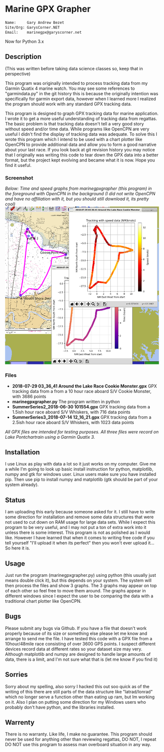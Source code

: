 # Marine GPX Grapher
```
Name:     Gary Andrew Bezet
Site/Org: GarysCorner.NET
Email:    marinegpx@garyscorner.net
```

Now for Python 3.x

## Description
(This was written before taking data science classes so, keep that in perspective)

This program was originally intended to process tracking data from my Garmin Quatix 4 marine watch.  You may see some references to "garmindata.py" in the git history this is because the originally intention was specifically for garmin export data, however when I learned more I realized the program should work with any standard GPX tracking data.

This program is designed to graph GPX tracking data for marine application.  I wrote it to get a more useful understanding of tracking data from regattas.  The basic problem is that tracking data doesn't tell a very good story without speed and/or time data.  While programs like OpenCPN are very useful I didn't find the display of tracking data was adequate.  To solve this I wrote this program which I intend to be used with a chart plotter like OpenCPN to provide additional data and allow you to form a good narrative about your last race.  If you look back at git revision history you may notice that I originally was writing this code to tear down the GPX data into a better format, but the project kept evolving and became what it is now.  Hope you find it useful.

### Screenshot
*Below:  Time and speed graphs from marinegpxgrapher (this program) in the foreground with OpenCPN in the background (I did not write OpenCPN and have no affiliation with it, but you should still download it, its pretty cool)*
![marinegpxgrapher in foreground with OpenCPN in back](Screenshot.png)

### Files
- **2018-07-29 03_36_41 Around the Lake Race Cookie Monster.gpx**  GPX tracking data from a from a 10 hour race aboard S/V Cookie Monster, with 3686 points
- **marinegpxgrapher.py** The program written in python
- **SummerSeries2_2018-06-30 101554.gpx** GPX tracking data from a 1.5ish hour race aboard S/V Whiskers, with 716 data points
- **SummerSeries3_2018-07-14 12_16_21.gpx** GPX tracking data from a 2.5ish hour race aboard S/V Whiskers, with 1023 data points

*All GPX files are intended for testing purposes.  All three files were record on Lake Pontchartrain using a Garmin Quatix 3.*


## Installation
I use Linux as play with data a lot so it just works on my computer.  Give me a while I'm going to look up basic install instruction for python, matplotlib, numpy and gtk for windows user.  Linux users make sure you have installed pip.  Then use pip to install numpy and matplotlib (gtk should be part of your system already).

## Status
I am uploading this early because someone asked for it.  I still have to write some direction for installation and remove some data structures that were not used to cut down on RAM usage for large data sets.  While I expect this program to be very useful, and I may not put a ton of extra work into it unless there is some interest.  This program is not as polished as I would like.  However I have learned that when it comes to writing free code if you tell yourself "I'll upload it when its perfect" then you won't ever upload it...  So here it is.

## Usage
Just run the program (marinegpxgrapher.py) using python (this usually just means double click it), but this depends on your system. The system will then process the files and show 3 graphs.  The 3 graphs may appear on top of each other so feel free to move them around.  The graphs appear in different windows since I expect the user to be comparing the data with a traditional chart plotter like OpenCPN.

## Bugs
Please submit any bugs via Github.  If you have a file that doesn't work properly because of its size or something else please let me know and arrange to send me the file.  I have tested this code with a GPX file from a 10hour/48mile race consisting of over 3600 GPS points.  I suspect different devices record data at different rates so your dataset size may very.  Although matplotlib and numpy are designed to handle large amounts of data, there is a limit, and I'm not sure what that is (let me know if you find it)

## Sorries
Sorry about my spelling, also sorry I hacked this out soo quick as of the writing of this there are still parts of the data structure like "latrad/lonrad" which no longer serve a function other than eating up ram, but Im working on it.  Also I plan on putting some direction for my Windows users who probably don't have python, and the libraries installed.  

## Warrenty
There is no warranty.  Like life, I make no guarantee.  This program should never be used for anything other than reviewing regattas, DO NOT, I repeat DO NOT use this program to assess man overboard situation in any way.
